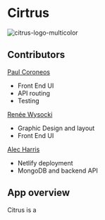 # Cirtrus
<img src="https://i.ibb.co/cwZtRkC/citrus-logo-multicolor.png" alt="citrus-logo-multicolor" border="0">

## Contributors

<a href="https://github.com/PaulACoroneos">Paul Coroneos</a>

<ul>
  <li> Front End UI </li>
  <li> API routing </li>
  <li> Testing </li>
</ul>
  
<a href="https://github.com/reneewysocki">Renée Wysocki</a>

<ul>
  <li> Graphic Design and layout </li>
  <li> Front End UI </li>
</ul>

<a href="https://github.com/alecfharris">Alec Harris</a>

<ul>
  <li> Netlify deployment </li>
  <li> MongoDB and backend API </li>
</ul>

## App overview

Citrus is a

